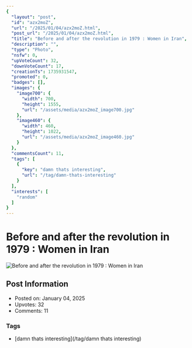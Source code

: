 ```yaml
---
{
  "layout": "post",
  "id": "azx2moZ",
  "url": "/2025/01/04/azx2moZ.html",
  "post_url": "/2025/01/04/azx2moZ.html",
  "title": "Before and after the revolution in 1979 : Women in Iran",
  "description": "",
  "type": "Photo",
  "nsfw": 0,
  "upVoteCount": 32,
  "downVoteCount": 17,
  "creationTs": 1735931547,
  "promoted": 0,
  "badges": [],
  "images": {
    "image700": {
      "width": 700,
      "height": 1555,
      "url": "/assets/media/azx2moZ_image700.jpg"
    },
    "image460": {
      "width": 460,
      "height": 1022,
      "url": "/assets/media/azx2moZ_image460.jpg"
    }
  },
  "commentsCount": 11,
  "tags": [
    {
      "key": "damn thats interesting",
      "url": "/tag/damn-thats-interesting"
    }
  ],
  "interests": [
    "random"
  ]
}
---
```


# Before and after the revolution in 1979 : Women in Iran

![Before and after the revolution in 1979 : Women in Iran](/assets/media/azx2moZ_image700.jpg)

## Post Information

- Posted on: January 04, 2025
- Upvotes: 32
- Comments: 11

### Tags

- [damn thats interesting](/tag/damn thats interesting)
